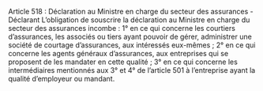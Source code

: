 Article 518 : Déclaration au Ministre en charge du secteur des assurances - Déclarant
L’obligation de souscrire la déclaration au Ministre en charge du secteur des assurances incombe :
1° en ce qui concerne les courtiers d’assurances, les associés ou tiers ayant pouvoir de gérer, administrer une société de courtage d’assurances, aux intéressés eux-mêmes ;
2° en ce qui concerne les agents généraux d’assurances, aux entreprises qui se proposent de les mandater en cette qualité ;
3° en ce qui concerne les intermédiaires mentionnés aux 3° et 4° de l’article 501 à l’entreprise ayant la qualité d’employeur ou mandant.